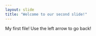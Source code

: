 ```yaml
---
layout: slide
title: "Welcome to our second slide!"
---
```

My first file!
Use the left arrow to go back!
